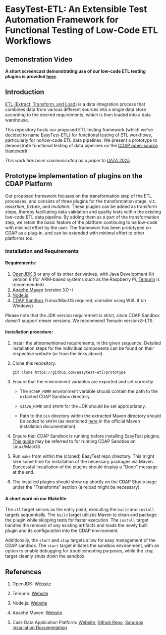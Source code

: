 # EasyTest-ETL: An Extensible Test Automation Framework for Functional Testing of Low-Code ETL Workflows

## Demonstration Video

**A short screencast demonstrating use of our low-code ETL testing plugins is provided [here](https://drive.google.com/drive/folders/1-cwK8ck3M4UidnAhcivJnCj97y-WzRZ1?usp=drive_link)**.


## Introduction

[ETL (Extract, Transform, and Load)](https://en.wikipedia.org/wiki/Extract%2C_transform%2C_load) is a data integration process that combines data from various different sources into a single data store according to the desired requirements, which is then loaded into a data warehouse.

This repository hosts our proposed ETL testing framework (which we've decided to name EasyTest-ETL) for functional testing of ETL workflows, particularly for no/low-code ETL data pipelines. We present a prototype to demonstrate functional testing of data pipelines on the [CDAP open-source framework](https://github.com/cdapio/cdap).

_This work has been communicated as a paper to [DATA 2025](https://data.scitevents.org/?y=2025)._

## Prototype implementation of plugins on the CDAP Platform

Our proposed framework focuses on the transformation step
of the ETL processes, and consists of three plugins for the
transformation stage, viz. _assertion_, _fixture_, and _mutation_. These plugins can be added as transform steps, thereby facilitating data validation and quality tests within the existing low-code ETL data pipeline. By adding them as a part of the transformation step, we retain the basic feature of the platform continuing to be low-code with minimal effort by the user. The framework has been prototyped on CDAP as a plug-in, and can be extended with minimal effort to other platforms too.



### Installation and Requirements

#### Requirements:

1. [OpenJDK 8](https://openjdk.org/install/) or any of its other derivatives, with Java Development Kit version 8 (for ARM-based systems such as the Raspberry Pi, [Temurin](https://adoptium.net/temurin/releases/?version=8) is recommended)
2. [Apache Maven](https://maven.apache.org/download.cgi) (version 3.0+) 
3. [Node.js](https://nodejs.org/en/download/package-manager)
4. [CDAP Sandbox](https://cdap.io/get-started/) (Linux/MacOS required; consider using WSL if on Windows)


Please note that the JDK version requirement is strict, since CDAP Sandbox doesn't support newer versions. We recommend Temurin version 8-LTS.

#### Installation procedure:

1. Install the aforementioned requirements, in the given sequence. Detailed installation steps for the individual components can be found on their respective website (or from the links above).

2. Clone this repository.

    `git clone https://github.com/easytest-etl/prototype`


[comment]: <>     (- `$JAVA_HOME` and `$PATH` [to be added based on Temurin install process])


3. Ensure that the environment variables are exported and set correctly.



   - The `$CDAP_HOME` environment variable should contain the path to the extacted CDAP Sandbox directory.

   - `$JAVA_HOME` and `$PATH` for the JDK should be set appropriately.

   - Path to the `bin` directory within the extracted Maven directory should be added to `$PATH` (as mentioned [here](https://maven.apache.org/install.html) in the official Maven installation documentation).

4. Ensure that CDAP Sandbox is running before installing EasyTest plugins. [This guide](https://cdap.atlassian.net/wiki/spaces/DOCS/pages/480313428/Installing+the+CDAP+Sandbox+on+Linux+and+Mac+OSX) may be referred to for running CDAP Sandbox on Linux/MacOS.

5. Run `make` from within the (cloned) EasyTest repo directory. This might take some time for installation of the necessary packages via Maven. Successful installation of the plugins should display a "Done" message at the end. 


6. The installed plugins should show up shortly on the CDAP Studio page under the "Transforms" section (a reload might be necessary).




[comment]: <> (Running our test plugins on CDAP)

[comment]: <> (With all the installations complete as required, running `make start` from within the cloned `easytest-etl` repository folder will start CDAP Sandbox with the installed plugins loaded in. Running `make stop` will stop the CDAP Sandbox safely.)

#### A short word on our Makefile

The `all` target serves as the entry point, executing the `build` and `install` targets sequentially. The `build` target utilizes Maven to clean and package the plugin while skipping tests for faster execution. The `install` target handles the removal of any existing artifacts and loads the newly built plugin and its configuration into the CDAP environment.

Additionally, the `start` and `stop` targets allow for easy management of the CDAP sandbox. The `start` target initiates the sandbox environment, with an option to enable debugging for troubleshooting purposes, while the `stop` target cleanly shuts down the sandbox. 

[comment]: <> (### Pipelines demonstrated currently)

[comment]: <> (#### Assertions used for the pipelines)

[comment]: <> (#### Running our example pipelines)




## References

1. OpenJDK: [Website](https://openjdk.org/install/)

2. Temurin: [Website](https://adoptium.net/temurin/)

3. Node.js: [Website](https://nodejs.org/en)

4. Apache Maven: [Website](https://maven.apache.org/)

5. Cask Data Application Platform: [Website](https://cdap.io/), [Github Repo](https://github.com/cdapio/cdap), [Sandbox Installation Documentation](https://cdap.atlassian.net/wiki/spaces/DOCS/pages/480346167/CDAP+Sandbox)
